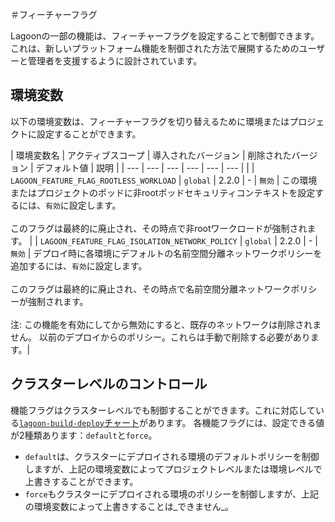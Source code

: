 ＃フィーチャーフラグ

Lagoonの一部の機能は、フィーチャーフラグを設定することで制御できます。
これは、新しいプラットフォーム機能を制御された方法で展開するためのユーザーと管理者を支援するように設計されています。

## 環境変数

以下の環境変数は、フィーチャーフラグを切り替えるために環境またはプロジェクトに設定することができます。

| 環境変数名 | アクティブスコープ | 導入されたバージョン | 削除されたバージョン | デフォルト値 | 説明 |
| --- | --- | --- | --- | --- | --- | |
| `LAGOON_FEATURE_FLAG_ROOTLESS_WORKLOAD`        | `global`     | 2.2.0              | -               | `無効`    | この環境またはプロジェクトのポッドに非rootポッドセキュリティコンテキストを設定するには、`有効`に設定します。<br><br>このフラグは最終的に廃止され、その時点で非rootワークロードが強制されます。 |
| `LAGOON_FEATURE_FLAG_ISOLATION_NETWORK_POLICY` | `global`     | 2.2.0              | -               | `無効`    | デプロイ時に各環境にデフォルトの名前空間分離ネットワークポリシーを追加するには、`有効`に設定します。<br><br>このフラグは最終的に廃止され、その時点で名前空間分離ネットワークポリシーが強制されます。<br><br>注: この機能を有効にしてから無効にすると、既存のネットワークは削除されません。 以前のデプロイからのポリシー。これらは手動で削除する必要があります。|

## クラスターレベルのコントロール

機能フラグはクラスターレベルでも制御することができます。これに対応している[`lagoon-build-deploy`チャート](https://github.com/uselagoon/lagoon-charts/blob/main/charts/lagoon-build-deploy/values.yaml)があります。
各機能フラグには、設定できる値が2種類あります：`default`と`force`。

* `default`は、クラスターにデプロイされる環境のデフォルトポリシーを制御しますが、上記の環境変数によってプロジェクトレベルまたは環境レベルで上書きすることができます。
* `force`もクラスターにデプロイされる環境のポリシーを制御しますが、上記の環境変数によって上書きすることは_できません_。